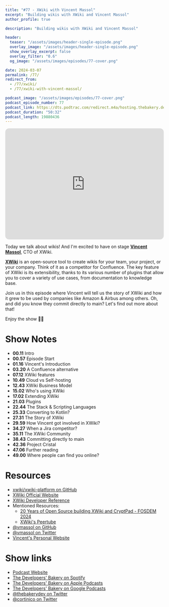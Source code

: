 ```yaml
---
title: "#77 - XWiki with Vincent Massol"
excerpt: "Building wikis with XWiki and Vincent Massol"
author_profile: true

description: "Building wikis with XWiki and Vincent Massol"

header:
  teaser: "/assets/images/header-single-episode.png"
  overlay_image: "/assets/images/header-single-episode.png"
  show_overlay_excerpt: false
  overlay_filter: "0.6"
  og_image: "/assets/images/episodes/77-cover.png"

date: 2024-03-07
permalink: /77/
redirect_from:
  - /77/xwiki/
  - /77/xwiki-with-vincent-massol/

podcast_image: "/assets/images/episodes/77-cover.png"
podcast_episode_number: 77
podcast_link: https://dts.podtrac.com/redirect.m4a/hosting.thebakery.dev/77-thedevelopersbakery-xwiki.m4a
podcast_duration: "50:32"
podcast_length: 19880436
---
```


<iframe style="border-radius:12px" src="https://open.spotify.com/embed/episode/3uCxQR8u9FXCNHVveHp1ys?utm_source=generator" width="100%" height="352" frameBorder="0" allowfullscreen="" allow="autoplay; clipboard-write; encrypted-media; fullscreen; picture-in-picture" loading="lazy"></iframe>

Today we talk about wikis! And I'm excited to have on stage [**Vincent Massol**](https://twitter.com/vmassol), CTO of XWiki.

[**XWiki**](https://xwiki.org/) is an open-source tool to create wikis for your team, your project, or your company. Think of it as a competitor for Confluence.
The key feature of XWiki is its extensibility, thanks to its various number of plugins that allow you to cover a variety of use cases, from documentation to knowledge base.

Join us in this episode where Vincent will tell us the story of XWiki and how it grew to be used by companies like Amazon & Airbus among others. Oh, and did you know they commit directly to main? Let's find out more about that!

Enjoy the show 👨‍🍳

# Show Notes

- **00.11** Intro
- **00.57** Episode Start
- **01.16** Vincent's Introduction
- **03.20** A Confluence alternative
- **07.12** XWiki features
- **10.49** Cloud vs Self-hosting
- **12.43** XWiki Business Model
- **15.02** Who's using XWiki
- **17.02** Extending XWiki
- **21.03** Plugins
- **22.44** The Stack & Scripting Languages
- **25.33** Converting to Kotlin?
- **27.31** The Story of XWiki
- **29.59** How Vincent got involved in XWiki?
- **34.27** When a Jira competitor?
- **35.11** The XWiki Community
- **38.43** Committing directly to main
- **42.36** Project Cristal
- **47.06** Further reading
- **49.00** Where people can find you online?

# Resources

- <i class="fab fa-github"></i> [xwiki/xwiki-platform on GitHub](https://github.com/xwiki/xwiki-platform)
- <i class="fas fa-link"></i> [XWiki Official Website](https://xwiki.org/)
- <i class="fas fa-link"></i> [XWiki Developer Reference](https://dev.xwiki.org/)
- Mentioned Resources:
  - <i class="fab fa-youtube"></i> [20 Years of Open Source building XWiki and CryptPad - FOSDEM 2024](https://fosdem.org/2024/schedule/event/fosdem-2024-1830-20-years-of-open-source-building-xwiki-and-cryptpad/)
  - <i class="fab fa-youtube"></i> [XWiki's Peertube](https://peertube.xwiki.com/)
- <i class="fab fa-github"></i> [@vmassol on GitHub](https://github.com/vmassol)
- <i class="fab fa-twitter"></i> [@vmassol on Twitter](https://twitter.com/vmassol)
- <i class="fas fa-link"></i> [Vincent's Personal Website](http://massol.net)

# Show links

- <i class="fas fa-link"></i> [Podcast Website](https://thebakery.dev)
- <i class="fab fa-spotify"></i> [The Developers' Bakery on Spotify](https://open.spotify.com/show/4jV6Yoz7D38sZJlYMzJm3k?si=AL3ske_0R_CKlEScMhYhug)
- <i class="fas fa-podcast"></i> [The Developers' Bakery on Apple Podcasts](https://podcasts.apple.com/us/podcast/the-developers-bakery/id1542849034)
- <i class="fab fa-google-play"></i> [The Developers' Bakery on Google Podcasts](https://podcasts.google.com/feed/aHR0cHM6Ly90aGViYWtlcnkuZGV2L3BvZGNhc3QueG1s)
- <i class="fab fa-twitter"></i> [@thebakerydev on Twitter](https://twitter.com/thebakerydev)
- <i class="fab fa-twitter"></i> [@cortinico on Twitter](https://twitter.com/cortinico)

